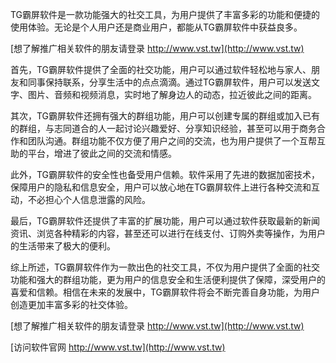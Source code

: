 TG霸屏软件是一款功能强大的社交工具，为用户提供了丰富多彩的功能和便捷的使用体验。无论是个人用户还是商业用户，都能从TG霸屏软件中获益良多。

[想了解推广相关软件的朋友请登录 http://www.vst.tw](http://www.vst.tw)

首先，TG霸屏软件提供了全面的社交功能，用户可以通过软件轻松地与家人、朋友和同事保持联系，分享生活中的点点滴滴。通过TG霸屏软件，用户可以发送文字、图片、音频和视频消息，实时地了解身边人的动态，拉近彼此之间的距离。

其次，TG霸屏软件还拥有强大的群组功能，用户可以创建专属的群组或加入已有的群组，与志同道合的人一起讨论兴趣爱好、分享知识经验，甚至可以用于商务合作和团队沟通。群组功能不仅方便了用户之间的交流，也为用户提供了一个互帮互助的平台，增进了彼此之间的交流和情感。

此外，TG霸屏软件的安全性也备受用户信赖。软件采用了先进的数据加密技术，保障用户的隐私和信息安全，用户可以放心地在TG霸屏软件上进行各种交流和互动，不必担心个人信息泄露的风险。

最后，TG霸屏软件还提供了丰富的扩展功能，用户可以通过软件获取最新的新闻资讯、浏览各种精彩的内容，甚至还可以进行在线支付、订购外卖等操作，为用户的生活带来了极大的便利。

综上所述，TG霸屏软件作为一款出色的社交工具，不仅为用户提供了全面的社交功能和强大的群组功能，更为用户的信息安全和生活便利提供了保障，深受用户的喜爱和信赖。相信在未来的发展中，TG霸屏软件将会不断完善自身功能，为用户创造更加丰富多彩的社交体验。

[想了解推广相关软件的朋友请登录 http://www.vst.tw](http://www.vst.tw)


[访问软件官网 http://www.vst.tw](http://www.vst.tw)
